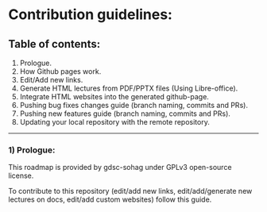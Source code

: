 # Contribution guidelines: 

## Table of contents:
1) Prologue.
2) How Github pages work.
3) Edit/Add new links.
4) Generate HTML lectures from PDF/PPTX files (Using Libre-office).
5) Integrate HTML websites into the generated github-page.
6) Pushing bug fixes changes guide (branch naming, commits and PRs).
7) Pushing new features guide (branch naming, commits and PRs).
8) Updating your local repository with the remote repository.
-----------------------------------

### 1) Prologue:

This roadmap is provided by gdsc-sohag under GPLv3 open-source license.

To contribute to this repository (edit/add new links, edit/add/generate new lectures on docs, edit/add custom websites) follow this guide.



